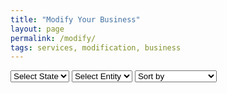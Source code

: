 ```yaml
---
title: "Modify Your Business"
layout: page
permalink: /modify/
tags: services, modification, business
---
```


<link rel="stylesheet" href="{{ '/assets/css/pricing.css' | relative_url }}">

<!-- Dropdown Menus -->
<div class="form-container">
    <select id="state-select">
        <option value="">Select State</option>
        <option value="new-york">New York</option>
        <!-- Add more states as needed -->
    </select>
    <select id="entity-select">
        <option value="">Select Entity</option>
        <!-- Add more entities as needed -->
    </select>
    <select id="sort-select">
        <option value="">Sort by</option>
        <option value="price-asc">Price: Low to High</option>
        <option value="price-desc">Price: High to Low</option>
        <option value="name-asc">Name: A to Z</option>
        <option value="name-desc">Name: Z to A</option>
    </select>
</div>

<div class="pricing-container" id="pricing-container">
    <!-- Pricing cards will be dynamically populated here -->
</div>

<script>
    function loadProducts(state, entity) {
        fetch(`/data/products/${state}.json`)
            .then(response => response.json())
            .then(products => {
                let filteredProducts = products.filter(product => product.category === 'Modification');
                
                if (entity) {
                    filteredProducts = filteredProducts.filter(product => product.entity.toLowerCase() === entity.toLowerCase());
                }
                
                sortProducts(filteredProducts);
                document.getElementById('pricing-container').innerHTML = ''; // Clear existing cards
                filteredProducts.forEach(createCard);
            })
            .catch(error => console.error('Error loading products:', error));
    }

    document.getElementById('state-select').addEventListener('change', function() {
        const state = this.value;
        if (state) {
            populateEntityDropdown(state);
            const entity = document.getElementById('entity-select').value;
            loadProducts(state, entity);
        }
    });

    document.getElementById('entity-select').addEventListener('change', function() {
        const entity = this.value;
        const state = document.getElementById('state-select').value;
        if (state) {
            loadProducts(state, entity);
        }
    });

    document.getElementById('sort-select').addEventListener('change', function() {
        const state = document.getElementById('state-select').value;
        const entity = document.getElementById('entity-select').value;
        if (state) {
            loadProducts(state, entity);
        }
    });
</script>
